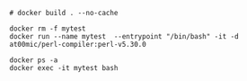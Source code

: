 
    # docker build . --no-cache

    docker rm -f mytest
    docker run --name mytest  --entrypoint "/bin/bash" -it -d at00mic/perl-compiler:perl-v5.30.0

    docker ps -a
    docker exec -it mytest bash
